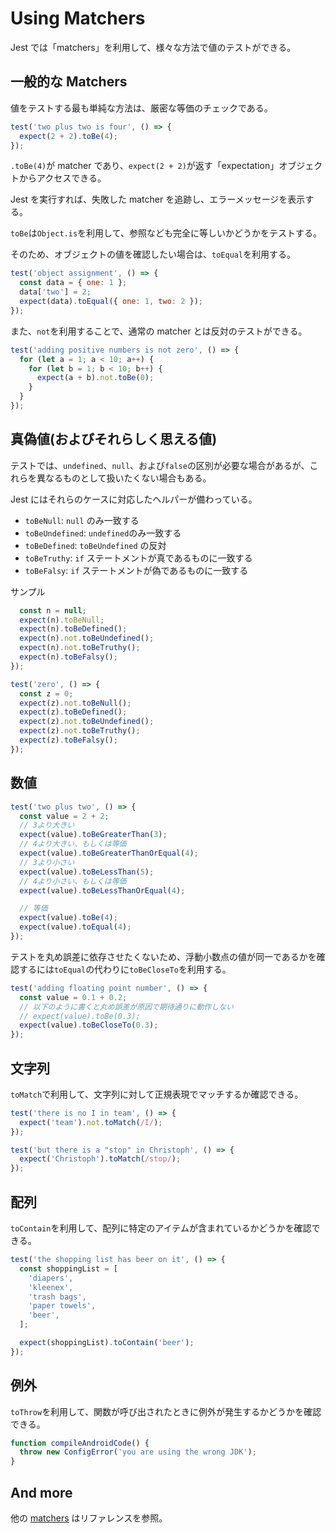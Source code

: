 # Using Matchers

Jest では「matchers」を利用して、様々な方法で値のテストができる。

## 一般的な Matchers

値をテストする最も単純な方法は、厳密な等価のチェックである。

```js
test('two plus two is four', () => {
  expect(2 + 2).toBe(4);
});
```

`.toBe(4)`が matcher であり、`expect(2 + 2)`が返す「expectation」オブジェクトからアクセスできる。

Jest を実行すれば、失敗した matcher を追跡し、エラーメッセージを表示する。

`toBe`は`Object.is`を利用して、参照なども完全に等しいかどうかをテストする。

そのため、オブジェクトの値を確認したい場合は、`toEqual`を利用する。

```js
test('object assignment', () => {
  const data = { one: 1 };
  data['two'] = 2;
  expect(data).toEqual({ one: 1, two: 2 });
});
```

また、`not`を利用することで、通常の matcher とは反対のテストができる。

```js
test('adding positive numbers is not zero', () => {
  for (let a = 1; a < 10; a++) {
    for (let b = 1; b < 10; b++) {
      expect(a + b).not.toBe(0);
    }
  }
});
```

## 真偽値(およびそれらしく思える値)

テストでは、`undefined`、`null`、および`false`の区別が必要な場合があるが、これらを異なるものとして扱いたくない場合もある。

Jest にはそれらのケースに対応したヘルパーが備わっている。

- `toBeNull`: `null` のみ一致する
- `toBeUndefined`: `undefined`のみ一致する
- `toBeDefined`: `toBeUndefined` の反対
- `toBeTruthy`: `if` ステートメントが真であるものに一致する
- `toBeFalsy`: `if` ステートメントが偽であるものに一致する

サンプル

```js
  const n = null;
  expect(n).toBeNull;
  expect(n).toBeDefined();
  expect(n).not.toBeUndefined();
  expect(n).not.toBeTruthy();
  expect(n).toBeFalsy();
});

test('zero', () => {
  const z = 0;
  expect(z).not.toBeNull();
  expect(z).toBeDefined();
  expect(z).not.toBeUndefined();
  expect(z).not.toBeTruthy();
  expect(z).toBeFalsy();
});
```

## 数値

```js
test('two plus two', () => {
  const value = 2 + 2;
  // 3より大きい
  expect(value).toBeGreaterThan(3);
  // 4より大きい、もしくは等価
  expect(value).toBeGreaterThanOrEqual(4);
  // 3より小さい
  expect(value).toBeLessThan(5);
  // 4より小さい、もしくは等価
  expect(value).toBeLessThanOrEqual(4);

  // 等価
  expect(value).toBe(4);
  expect(value).toEqual(4);
});
```

テストを丸め誤差に依存させたくないため、浮動小数点の値が同一であるかを確認するには`toEqual`の代わりに`toBeCloseTo`を利用する。

```js
test('adding floating point number', () => {
  const value = 0.1 + 0.2;
  // 以下のように書くと丸め誤差が原因で期待通りに動作しない
  // expect(value).toBe(0.3);
  expect(value).toBeCloseTo(0.3);
});
```

## 文字列

`toMatch`で利用して、文字列に対して正規表現でマッチするか確認できる。

```js
test('there is no I in team', () => {
  expect('team').not.toMatch(/I/);
});

test('but there is a "stop" in Christoph', () => {
  expect('Christoph').toMatch(/stop/);
});
```

## 配列

`toContain`を利用して、配列に特定のアイテムが含まれているかどうかを確認できる。

```js
test('the shopping list has beer on it', () => {
  const shoppingList = [
    'diapers',
    'kleenex',
    'trash bags',
    'paper towels',
    'beer',
  ];

  expect(shoppingList).toContain('beer');
});
```

## 例外

`toThrow`を利用して、関数が呼び出されたときに例外が発生するかどうかを確認できる。

```js
function compileAndroidCode() {
  throw new ConfigError('you are using the wrong JDK');
}
```

## And more

他の [matchers](https://jestjs.io/docs/en/expect) はリファレンスを参照。
